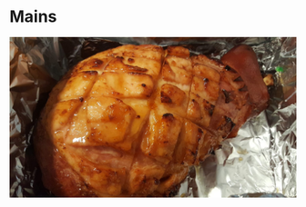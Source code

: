 # Mains

![Baked ham is a common special treat on Kiwi Christmas dinner tables ](.gitbook/assets/baked-ham.jpg)

